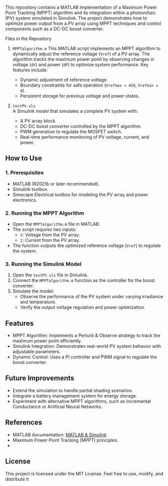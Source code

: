 This repository contains a MATLAB implementation of a Maximum Power Point Tracking (MPPT) algorithm and its integration within a photovoltaic (PV) system simulated in Simulink. The project demonstrates how to optimize power output from a PV array using MPPT techniques and control components such as a DC-DC boost converter.

Files in the Repository
1. `MPPTalgorithm.m`
   This MATLAB script implements an MPPT algorithm to dynamically adjust the reference voltage (`Vref`) of a PV array. The algorithm tracks the maximum power point by observing changes in voltage (`dV`) and power (`dP`) to optimize system performance. Key features include:
   - Dynamic adjustment of reference voltage.
   - Boundary constraints for safe operation (`Vrefmax = 450`, `Vrefmin = 0`).
   - Persistent storage for previous voltage and power states.

2. `testPV.slx`  
   A Simulink model that simulates a complete PV system with:
   - A PV array block.
   - DC-DC boost converter controlled by the MPPT algorithm.
   - PWM generation to regulate the MOSFET switch.
   - Real-time performance monitoring of PV voltage, current, and power.

## How to Use

### 1. Prerequisites
- MATLAB (R2021b or later recommended).
- Simulink toolbox.
- Simscape Electrical toolbox for modeling the PV array and power electronics.

### 2. Running the MPPT Algorithm
- Open the `MPPTalgorithm.m` file in MATLAB.
- The script requires two inputs:
  - `V`: Voltage from the PV array.
  - `I`: Current from the PV array.
- The function outputs the optimized reference voltage (`Vref`) to regulate the system.

### 3. Running the Simulink Model
1. Open the `testPV.slx` file in Simulink.
2. Connect the `MPPTalgorithm.m` function as the controller for the boost converter.
3. Simulate the model:
   - Observe the performance of the PV system under varying irradiance and temperature.
   - Verify the output voltage regulation and power optimization.

## Features
- MPPT Algorithm: Implements a Perturb & Observe strategy to track the maximum power point efficiently.
- Simulink Integration: Demonstrates real-world PV system behavior with adjustable parameters.
- Dynamic Control: Uses a PI controller and PWM signal to regulate the boost converter.

## Future Improvements
- Extend the simulation to handle partial shading scenarios.
- Integrate a battery management system for energy storage.
- Experiment with alternative MPPT algorithms, such as Incremental Conductance or Artificial Neural Networks.

## References
- MATLAB documentation: [MATLAB & Simulink](https://www.mathworks.com/help/)
- Maximum Power Point Tracking (MPPT) principles.
- 
## License
This project is licensed under the MIT License. Feel free to use, modify, and distribute it
